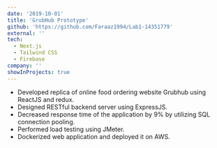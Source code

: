 ```yaml
---
date: '2019-10-01'
title: 'GrubHub Prototype'
github: 'https://github.com/Faraaz1994/Lab1-14351779'
external: ''
tech:
  - Next.js
  - Tailwind CSS
  - Firebase
company: ''
showInProjects: true
---
```


-	Developed replica of online food ordering website Grubhub using ReactJS and redux.
-	Designed RESTful backend server using ExpressJS.
-	Decreased response time of the application by 9% by utilizing SQL connection pooling.
-	Performed load testing using JMeter.
-	Dockerized web application and deployed it on AWS.
